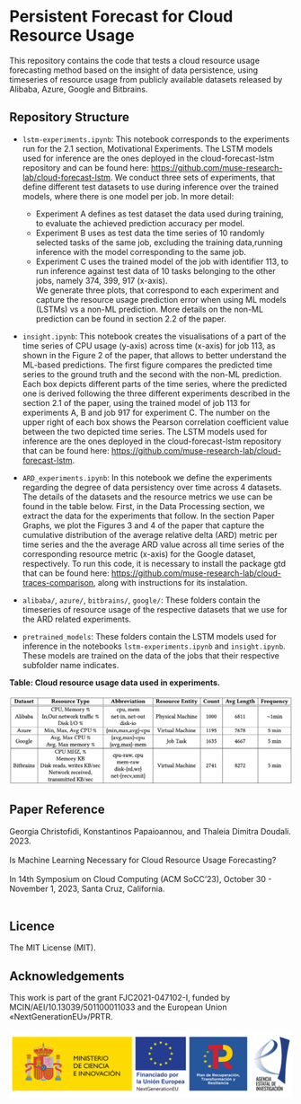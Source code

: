 # Persistent Forecast for Cloud Resource Usage
This repository contains the code that tests a cloud resource usage forecasting method based on the insight of data persistence, using timeseries of resource usage from publicly available datasets released by Alibaba, Azure, Google and Bitbrains.

## Repository Structure <br />

* `lstm-experiments.ipynb`: This notebook corresponds to the experiments run for the 2.1 section, Motivational Experiments. The LSTM models used for inference are the ones deployed in the cloud-forecast-lstm repository and can be found here: https://github.com/muse-research-lab/cloud-forecast-lstm. 
We conduct three sets of experiments, that define different test datasets to use during inference over the trained models, where there is one model per job. In more detail:
    * Experiment A defines as test dataset the data used during training, to evaluate the achieved prediction accuracy per model.
    * Experiment B uses as test data the time series of 10 randomly selected tasks of the same job, excluding the training data,running inference with the model corresponding to the same job.
    * Experiment C uses the trained model of the job with identifier 113, to run inference against test data of 10 tasks belonging to the other jobs, namely 374, 399, 917 (x-axis).     
We generate three plots, that correspond to each experiment and capture the resource usage prediction error when using ML models (LSTMs) vs a non-ML prediction. More details on the non-ML prediction can be found in section 2.2 of the paper.

* `insight.ipynb`: This notebook creates the visualisations of a part of the time series of CPU usage (y-axis) across time (x-axis) for job 113, as shown in the Figure 2 of the paper, that allows to better understand the ML-based predictions. The first figure compares the predicted time series to the ground truth and the second with the non-ML prediction. Each box depicts different parts of the time series, where the predicted one is derived following the three different experiments described in the section 2.1 of the paper, using the trained model of job 113 for experiments A, B and job 917 for experiment C. The number on the upper right of each box shows the Pearson correlation coefficient value between the two depicted time series. The LSTM models used for inference are the ones deployed in the cloud-forecast-lstm repository that can be found here: https://github.com/muse-research-lab/cloud-forecast-lstm. 

* `ARD_experiments.ipynb`: In this notebook we define the experiments regarding the degree of data persistency over time across 4 datasets. The details of the datasets and the resource metrics we use can be found in the table below. First, in the Data Processing section, we extract the data for the experiments that follow. In the section Paper Graphs, we plot the Figures 3 and 4 of the paper that capture the cumulative distribution of the average relative delta (ARD) metric per time series and the the average ARD value across all time series of the corresponding resource metric (x-axis) for the Google dataset, respectively. To run this code, it is necessary to install the package gtd that can be found here: https://github.com/muse-research-lab/cloud-traces-comparison, along with instructions for its instalation. <br /> 

* `alibaba/`, `azure/`, `bitbrains/`, `google/`: These folders contain the timeseries of resource usage of the respective datasets that we use for the ARD related experiments.
* `pretrained_models`: These folders contain the LSTM models used for inference in the notebooks `lstm-experiments.ipynb` and `insight.ipynb`. These models are trained on the data of the jobs that their respective subfolder name indicates. 

**Table: Cloud resource usage data used in experiments.**  <br />  <br /> 
<img src="docs/images/Cloud Resource Usage Data.png" width="1000"/> 


## Paper Reference <br />
Georgia Christofidi, Konstantinos Papaioannou, and Thaleia Dimitra Doudali. 2023. <br /><br /> Is Machine Learning Necessary for Cloud Resource
Usage Forecasting? <br /><br />  In 14th Symposium on Cloud Computing (ACM SoCC’23), October 30 - November 1, 2023, Santa Cruz, California.  <br /> <br /> 

## Licence <br />
The MIT License (MIT).
 
## Acknowledgements <br />
This work is part of the grant FJC2021-047102-I, funded by MCIN/AEI/10.13039/501100011033 and the European Union «NextGenerationEU»/PRTR.<br />  <br /> 
<img src="docs/images/micin-financiadoUEnextgeneration-prtr-aei-1.png" width="1000"/>
